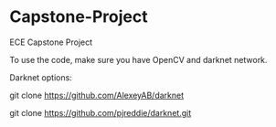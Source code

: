 # Capstone-Project
ECE Capstone Project

To use the code, make sure you have OpenCV and darknet network.

Darknet options:

git clone https://github.com/AlexeyAB/darknet

git clone https://github.com/pjreddie/darknet.git
